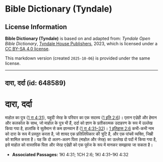# Bible Dictionary (Tyndale)

## License Information

**Bible Dictionary (Tyndale)** is based on and adapted from: _Tyndale Open Bible Dictionary_, [Tyndale House Publishers](https://tyndaleopenresources.com/), 2023, which is licensed under a [CC BY-SA 4.0 license](https://creativecommons.org/licenses/by-sa/4.0/legalcode.en).

This markdown version (created `2025-10-06`) is provided under the same license.



--------------------------------

## दारा, दर्दा (id: 648589)

दारा, दर्दा
===========

माहोल का पुत्र ([1 रा 4:31](https://ref.ly/1Kgs4:31)), यहूदी जेरह के परिवार का एक सदस्य ([1 इति 2:6](https://ref.ly/1Chr2:6))। एतान एज्रेही और हेमान और कलकोल के साथ, जो माहोल के पुत्र भी हैं, दर्दा को ज्ञान के प्रतीकात्मक उदाहरण के रूप में उल्लेख किया गया है, हालांकि वे सुलैमान से कम ज्ञानवान हैं ([1 रा 4:31–32](https://ref.ly/1Kgs4:31-1Kgs4:32))। [1 इतिहास 2:6](https://ref.ly/1Chr2:6) कभी\-कभी नाम को दारा के रूप में प्रस्तुत करता है, जो शायद एक प्रतिलिपिकार की त्रुटि है, और एक पांचवें व्यक्ति, जिम्री को शामिल करता है। यह कि दो अलग\-अलग पिता (माहोल और जेरह) का उल्लेख दो पदों में किया गया है, इसे माहोल को वास्तविक पिता और जेरह एज्रेही को एक पूर्वज के रूप में मानकर समझाया जा सकता है।

* **Associated Passages:** 1KI 4:31; 1CH 2:6; 1KI 4:31–1KI 4:32

